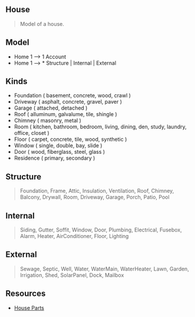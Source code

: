House
----
>Model of a house.

Model
-----
* Home 1 --> 1 Account
* Home 1 --> * Structure | Internal | External

Kinds
-----
* Foundation ( basement, concrete, wood, crawl )
* Driveway ( asphalt, concrete, gravel, paver )
* Garage ( attached, detached )
* Roof ( alluminum, galvalume, tile, shingle )
* Chimney ( masonry, metal )
* Room ( kitchen, bathroom, bedroom, living, dining, den, study, laundry, office, closet )
* Floor ( carpet, concrete, tile, wood, synthetic )
* Window ( single, double, bay, slide )
* Door ( wood, fiberglass, steel, glass )
* Residence ( primary, secondary )

Structure
---------
>Foundation, Frame, Attic, Insulation, Ventilation, Roof, Chimney, Balcony, Drywall,
>Room, Driveway, Garage, Porch, Patio, Pool

Internal
--------
>Siding, Gutter, Soffit, Window, Door, Plumbing, Electrical, Fusebox, Alarm, Heater,
>AirConditioner, Floor, Lighting

External
--------
>Sewage, Septic, Well, Water, WaterMain, WaterHeater, Lawn, Garden, Irrigation, Shed,
>SolarPanel, Dock, Mailbox

Resources
---------
* [House Parts](https://www.hippo.com/learn-center/parts-of-a-house)